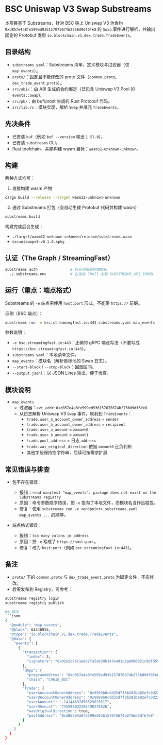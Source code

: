 # BSC Uniswap V3 Swap Substreams

本项目基于 Substreams，针对 BSC 链上 Uniswap V3 池合约 `0xd857e4a8fe599ed936157076674b2756d9df6fe8` 的 `Swap` 事件进行解析，并输出固定的 Protobuf 类型 `io.blockchain.v1.dex.trade.TradeEvents`。

## 目录结构
- `substreams.yaml`：Substreams 清单，定义模块与过滤器（仅 `map_events`）。
- `proto/`：固定且不能修改的 proto 文件（`common.proto`, `dex_trade_event.proto`）。
- `src/abi/`：由 ABI 生成的合约绑定（已包含 Uniswap V3 Pool 的 `events::Swap`）。
- `src/pb/`：由 buf/prost 生成的 Rust Protobuf 代码。
- `src/lib.rs`：模块实现，解析 `Swap` 并填充 `TradeEvents`。

## 先决条件
- 已安装 `buf`（例如 `buf --version` 输出 `1.57.0`）。
- 已安装 `substreams` CLI。
- Rust toolchain，并能构建 wasm 目标：`wasm32-unknown-unknown`。

## 构建
两种方式均可：

1) 直接构建 wasm 产物
```bash
cargo build --release --target wasm32-unknown-unknown
```

2) 通过 Substreams 打包（会自动生成 Protobuf 代码并构建 wasm）
```bash
substreams build
```
构建完成后会生成：
- `./target/wasm32-unknown-unknown/release/substreams.wasm`
- `bscuniswapv3-v0.1.0.spkg`

## 认证（The Graph / StreamingFast）
```bash
substreams auth               # 打开浏览器完成授权
. ./.substreams.env           # 在当前 Shell 加载 SUBSTREAMS_API_TOKEN
```

## 运行（重点：端点格式）
Substreams 的 `-e` 端点需使用 `host:port` 形式，不能带 `https://` 前缀。

示例（BSC 端点）：
```bash
substreams run -e bsc.streamingfast.io:443 substreams.yaml map_events --start-block 61341628 -t +10 --output jsonl
```

参数说明：
- `-e bsc.streamingfast.io:443`：正确的 gRPC 端点写法（不要写成 `https://bsc.streamingfast.io:443`）。
- `substreams.yaml`：本地清单文件。
- `map_events`：模块名（解析目标池的 Swap 日志）。
- `--start-block` / `--stop-block`：回放区间。
- `--output jsonl`：以 JSON Lines 输出，便于检查。

## 模块说明
- `map_events`
  - 过滤器：`evt_addr:0xd857e4a8fe599ed936157076674b2756d9df6fe8`
  - 从日志解析 Uniswap V3 `Swap` 事件，映射到 `TradeEvents`：
    - `trade.user_a_account_owner_address` = `sender`
    - `trade.user_b_account_owner_address` = `recipient`
    - `trade.user_a_amount` = `amount0`
    - `trade.user_b_amount` = `amount1`
    - `trade.pool_address` = 日志 `address`
    - `trade.was_original_direction` 依据 `amount0` 正负判断
    - 其他字段保持空字符串，后续可按需求扩展

## 常见错误与排查
- 包不存在错误：
  - 报错：`read manifest "map_events": package does not exist on the Substreams registry`
  - 原因：命令参数顺序错误，把 `-e` 指向了本地文件，把模块名当作远程包。
  - 修复：使用 `substreams run -e <endpoint> substreams.yaml map_events ...` 的顺序。

- 端点格式错误：
  - 报错：`too many colons in address`
  - 原因：把 `-e` 写成了 `https://host:port`。
  - 修复：改为 `host:port`（例如 `bsc.streamingfast.io:443`）。

## 备注
- `proto/` 下的 `common.proto` 与 `dex_trade_event.proto` 为固定文件，不应修改。
- 若需发布到 Registry，可参考：
```bash
substreams registry login
substreams registry publish

## 输出
```json
{
  "@module": "map_events",
  "@block": 61346955,
  "@type": "io.blockchain.v1.dex.trade.TradeEvents",
  "@data": {
    "events": [
      {
        "transaction": {
          "index": 3,
          "signature": "0x02e2c76c1e8a2fa5a698b147e401c2a8d86921c9df0598e833a62ae13eed10ec"
        },
        "dApp": {
          "programAddress": "0xd857e4a8fe599ed936157076674b2756d9df6fe8",
          "chain": "CHAIN_BSC"
        },
        "trade": {
          "userAAccountOwnerAddress": "0x9999b0cdd35d7f3b281ba02efc0d228486940515",
          "userBAccountOwnerAddress": "0x9999b0cdd35d7f3b281ba02efc0d228486940515",
          "userAAmount": "-14144637850329025817",
          "userBAmount": "745598032205490270826",
          "wasOriginalDirection": true,
          "poolAddress": "0xd857e4a8fe599ed936157076674b2756d9df6fe8"
        }
      }
    ]
  }
}